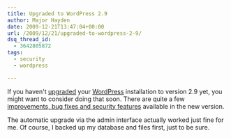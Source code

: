```yaml
---
title: Upgraded to WordPress 2.9
author: Major Hayden
date: 2009-12-21T13:47:04+00:00
url: /2009/12/21/upgraded-to-wordpress-2-9/
dsq_thread_id:
  - 3642805872
tags:
  - security
  - wordpress

---
```

If you haven't [upgraded][1] your [WordPress][2] installation to version 2.9 yet, you might want to consider doing that soon. There are quite a few [improvements, bug fixes and security features][3] available in the new version.

The automatic upgrade via the admin interface actually worked just fine for me. Of course, I backed up my database and files first, just to be sure.

 [1]: http://codex.wordpress.org/Upgrading_WordPress
 [2]: http://wordpress.org/
 [3]: http://core.trac.wordpress.org/query?status=closed&milestone=2.9

